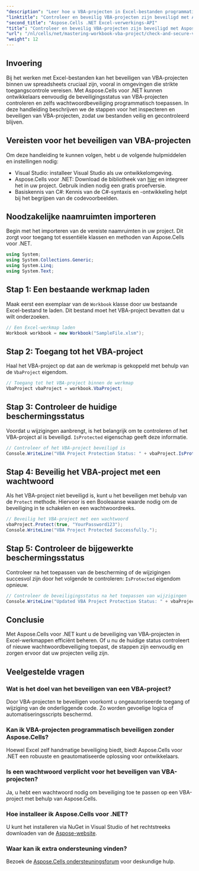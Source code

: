 ```yaml
---
"description": "Leer hoe u VBA-projecten in Excel-bestanden programmatisch kunt controleren en beveiligen met Aspose.Cells voor .NET. Stapsgewijze handleiding met complete codevoorbeelden inbegrepen."
"linktitle": "Controleer en beveilig VBA-projecten zijn beveiligd met Aspose.Cells"
"second_title": "Aspose.Cells .NET Excel-verwerkings-API"
"title": "Controleer en beveilig VBA-projecten zijn beveiligd met Aspose.Cells"
"url": "/nl/cells/net/mastering-workbook-vba-project/check-and-secure-vba-projects-is-protected/"
"weight": 12
---
```


## Invoering

Bij het werken met Excel-bestanden kan het beveiligen van VBA-projecten binnen uw spreadsheets cruciaal zijn, vooral in omgevingen die strikte toegangscontrole vereisen. Met Aspose.Cells voor .NET kunnen ontwikkelaars eenvoudig de beveiligingsstatus van VBA-projecten controleren en zelfs wachtwoordbeveiliging programmatisch toepassen. In deze handleiding beschrijven we de stappen voor het inspecteren en beveiligen van VBA-projecten, zodat uw bestanden veilig en gecontroleerd blijven.

## Vereisten voor het beveiligen van VBA-projecten

Om deze handleiding te kunnen volgen, hebt u de volgende hulpmiddelen en instellingen nodig:

- Visual Studio: installeer Visual Studio als uw ontwikkelomgeving.
- Aspose.Cells voor .NET: Download de bibliotheek van [hier](https://releases.aspose.com/cells/net/) en integreer het in uw project. Gebruik indien nodig een gratis proefversie.
- Basiskennis van C#: Kennis van de C#-syntaxis en -ontwikkeling helpt bij het begrijpen van de codevoorbeelden.

## Noodzakelijke naamruimten importeren

Begin met het importeren van de vereiste naamruimten in uw project. Dit zorgt voor toegang tot essentiële klassen en methoden van Aspose.Cells voor .NET.

```csharp
using System;
using System.Collections.Generic;
using System.Linq;
using System.Text;
```

## Stap 1: Een bestaande werkmap laden

Maak eerst een exemplaar van de `Workbook` klasse door uw bestaande Excel-bestand te laden. Dit bestand moet het VBA-project bevatten dat u wilt onderzoeken.

```csharp
// Een Excel-werkmap laden
Workbook workbook = new Workbook("SampleFile.xlsm");
```

## Stap 2: Toegang tot het VBA-project

Haal het VBA-project op dat aan de werkmap is gekoppeld met behulp van de `VbaProject` eigendom.

```csharp
// Toegang tot het VBA-project binnen de werkmap
VbaProject vbaProject = workbook.VbaProject;
```

## Stap 3: Controleer de huidige beschermingsstatus

Voordat u wijzigingen aanbrengt, is het belangrijk om te controleren of het VBA-project al is beveiligd. `IsProtected` eigenschap geeft deze informatie.

```csharp
// Controleer of het VBA-project beveiligd is
Console.WriteLine("VBA Project Protection Status: " + vbaProject.IsProtected);
```

## Stap 4: Beveilig het VBA-project met een wachtwoord

Als het VBA-project niet beveiligd is, kunt u het beveiligen met behulp van de `Protect` methode. Hiervoor is een Booleaanse waarde nodig om de beveiliging in te schakelen en een wachtwoordreeks.

```csharp
// Beveilig het VBA-project met een wachtwoord
vbaProject.Protect(true, "YourPassword123");
Console.WriteLine("VBA Project Protected Successfully.");
```

## Stap 5: Controleer de bijgewerkte beschermingsstatus

Controleer na het toepassen van de bescherming of de wijzigingen succesvol zijn door het volgende te controleren: `IsProtected` eigendom opnieuw.

```csharp
// Controleer de beveiligingsstatus na het toepassen van wijzigingen
Console.WriteLine("Updated VBA Project Protection Status: " + vbaProject.IsProtected);
```

## Conclusie

Met Aspose.Cells voor .NET kunt u de beveiliging van VBA-projecten in Excel-werkmappen efficiënt beheren. Of u nu de huidige status controleert of nieuwe wachtwoordbeveiliging toepast, de stappen zijn eenvoudig en zorgen ervoor dat uw projecten veilig zijn.

## Veelgestelde vragen

### Wat is het doel van het beveiligen van een VBA-project?
Door VBA-projecten te beveiligen voorkomt u ongeautoriseerde toegang of wijziging van de onderliggende code. Zo worden gevoelige logica of automatiseringsscripts beschermd.

### Kan ik VBA-projecten programmatisch beveiligen zonder Aspose.Cells?
Hoewel Excel zelf handmatige beveiliging biedt, biedt Aspose.Cells voor .NET een robuuste en geautomatiseerde oplossing voor ontwikkelaars.

### Is een wachtwoord verplicht voor het beveiligen van VBA-projecten?
Ja, u hebt een wachtwoord nodig om beveiliging toe te passen op een VBA-project met behulp van Aspose.Cells.

### Hoe installeer ik Aspose.Cells voor .NET?
U kunt het installeren via NuGet in Visual Studio of het rechtstreeks downloaden van de [Aspose-website](https://releases.aspose.com/cells/net/).

### Waar kan ik extra ondersteuning vinden?
Bezoek de [Aspose.Cells ondersteuningsforum](https://forum.aspose.com/c/cells/9) voor deskundige hulp.